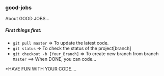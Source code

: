 ### good-jobs
About GOOD JOBS...

##### First things first:
- `git pull master` => To update the latest code.
- `git status` => To check the status of the project[branch]
- `git checkout -b [Your_Branch]` => To create new branch from branch `Master`
==> When DONE, you can code...

*HAVE FUN WITH YOUR CODE....
